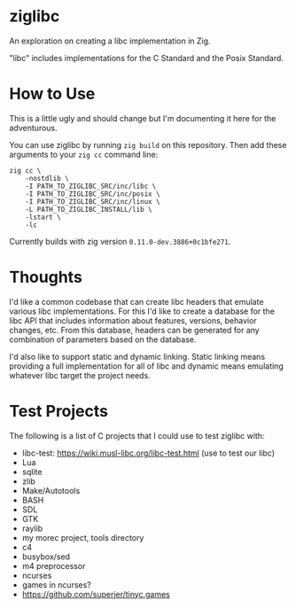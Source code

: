 # ziglibc

An exploration on creating a libc implementation in Zig.

"libc" includes implementations for the C Standard and the Posix Standard.

# How to Use

This is a little ugly and should change but I'm documenting it here for the adventurous.

You can use ziglibc by running `zig build` on this repository.  Then add these arguments
to your `zig cc` command line:

```
zig cc \
    -nostdlib \
    -I PATH_TO_ZIGLIBC_SRC/inc/libc \
    -I PATH_TO_ZIGLIBC_SRC/inc/posix \
    -I PATH_TO_ZIGLIBC_SRC/inc/linux \
    -L PATH_TO_ZIGLIBC_INSTALL/lib \
    -lstart \
    -lc
```

Currently builds with zig version `0.11.0-dev.3886+0c1bfe271`.

# Thoughts

I'd like a common codebase that can create libc headers that emulate various libc implementations.
For this I'd like to create a database for the libc API that includes information about features,
versions, behavior changes, etc.  From this database, headers can be generated for any combination
of parameters based on the database.

I'd also like to support static and dynamic linking.  Static linking means providing a full
implementation for all of libc and dynamic means emulating whatever libc target the project needs.

# Test Projects

The following is a list of C projects that I could use to test ziglibc with:

* libc-test: https://wiki.musl-libc.org/libc-test.html (use to test our libc)
* Lua
* sqlite
* zlib
* Make/Autotools
* BASH
* SDL
* GTK
* raylib
* my morec project, tools directory
* c4
* busybox/sed
* m4 preprocessor
* ncurses
* games in ncurses?
* https://github.com/superjer/tinyc.games